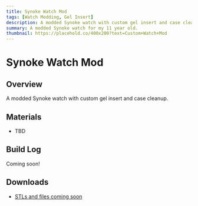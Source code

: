 ```yaml
---
title: Synoke Watch Mod
tags: [Watch Modding, Gel Insert]
description: A modded Synoke watch with custom gel insert and case cleanup.
summary: A modded Synoke watch for my 11 year old.
thumbnail: https://placehold.co/400x200?text=Custom+Watch+Mod
---
```


# Synoke Watch Mod

## Overview

A modded Synoke watch with custom gel insert and case cleanup.

## Materials

- TBD

## Build Log

Coming soon!

## Downloads

- [STLs and files coming soon]()
